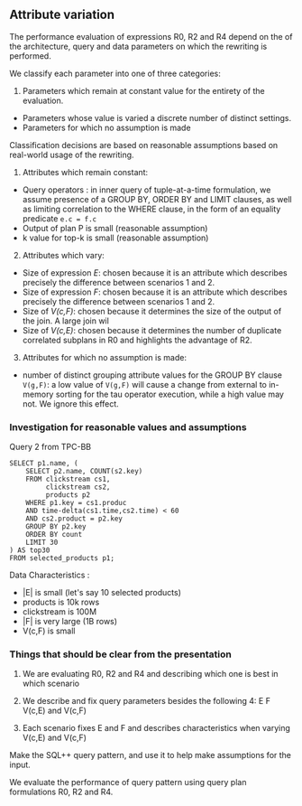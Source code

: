 ## Attribute variation

The performance evaluation of expressions R0, R2 and R4 depend on the of the architecture, query and data parameters on which the rewriting is performed.

We classify each parameter into one of three categories: 

 1. Parameters which remain at constant value for the entirety of the evaluation.
 - Parameters whose value is varied a discrete number of distinct settings.
 - Parameters for which no assumption is made

Classification decisions are based on reasonable assumptions based on real-world usage of the rewriting.


1) Attributes which remain constant:

 - Query operators : in inner query of tuple-at-a-time formulation, we assume presence of a GROUP BY, ORDER BY and LIMIT clauses, as well as limiting correlation to the WHERE clause, in the form of an equality predicate `e.c = f.c`
 - Output of plan P is small (reasonable assumption)
 - k value for top-k is small (reasonable assumption)

2) Attributes which vary:

 - Size of expression *E*: chosen because it is an attribute which describes precisely the difference between scenarios 1 and 2.
 - Size of expression *F*: chosen because it is an attribute which describes precisely the difference between scenarios 1 and 2.
 - Size of *V(c,F)*: chosen because it determines the size of the output of the join. A large join wil
 - Size of *V(c,E)*: chosen because it determines the number of duplicate correlated subplans in R0 and highlights the advantage of R2. 

3) Attributes for which no assumption is made:

 - number of distinct grouping attribute values for the GROUP BY clause `V(g,F)`: a low value of `V(g,F)` will cause a change from external to in-memory sorting for the tau operator execution, while a high value may not. We ignore this effect.

### Investigation for reasonable values and assumptions

Query 2 from TPC-BB

```
SELECT p1.name, (
    SELECT p2.name, COUNT(s2.key)
    FROM clickstream cs1,
         clickstream cs2,
         products p2
    WHERE p1.key = cs1.produc
    AND time-delta(cs1.time,cs2.time) < 60
    AND cs2.product = p2.key
    GROUP BY p2.key
    ORDER BY count
    LIMIT 30
) AS top30
FROM selected_products p1;
```

Data Characteristics :

 - |E| is small (let's say 10 selected products)
 - products is 10k rows
 - clickstream is 100M
 - |F| is very large (1B rows)
 - V(c,F) is small 

### Things that should be clear from the presentation

1) We are evaluating R0, R2 and R4 and describing which one is best in which scenario

2) We describe and fix query parameters besides the following 4:
 E F V(c,E) and V(c,F)
 
3) Each scenario fixes E and F and describes characteristics when varying V(c,E) and V(c,F)


Make the SQL++ query pattern, and use it to help make assumptions for the input.

We evaluate the performance of query pattern using query plan formulations R0, R2 and R4.
